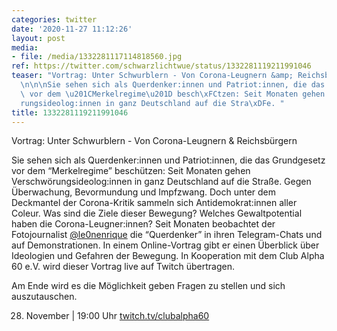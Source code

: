 ```yaml
---
categories: twitter
date: '2020-11-27 11:12:26'
layout: post
media:
- file: /media/1332281117114818560.jpg
ref: https://twitter.com/schwarzlichtwue/status/1332281119211991046
teaser: "Vortrag: Unter Schwurblern - Von Corona-Leugnern &amp; Reichsb\xFCrgern\n\
  \n\n\nSie sehen sich als Querdenker:innen und Patriot:innen, die das Grundgesetz\
  \ vor dem \u201CMerkelregime\u201D besch\xFCtzen: Seit Monaten gehen Verschw\xF6\
  rungsideolog:innen in ganz Deutschland auf die Stra\xDFe. "
title: 1332281119211991046
---
```

Vortrag: Unter Schwurblern - Von Corona-Leugnern &amp; Reichsbürgern



Sie sehen sich als Querdenker:innen und Patriot:innen, die das Grundgesetz vor dem “Merkelregime” beschützen: Seit Monaten gehen Verschwörungsideolog:innen in ganz Deutschland auf die Straße. 
Gegen Überwachung, Bevormundung und Impfzwang. Doch unter dem Deckmantel der Corona-Kritik sammeln sich Antidemokrat:innen aller Coleur. Was sind die Ziele dieser Bewegung? Welches Gewaltpotential haben die Corona-Leugner:innen?
Seit Monaten beobachtet der Fotojournalist [@le0nenrique](https://twitter.com/le0nenrique) die “Querdenker” in ihren Telegram-Chats und auf Demonstrationen. In einem Online-Vortrag gibt er einen Überblick über Ideologien und Gefahren der Bewegung.
In Kooperation mit dem Club Alpha 60 e.V. wird dieser Vortrag live auf Twitch übertragen. 



Am Ende wird es die Möglichkeit geben Fragen zu stellen und sich auszutauschen.



28. November | 19:00 Uhr  [twitch.tv/clubalpha60](https://www.twitch.tv/clubalpha60)